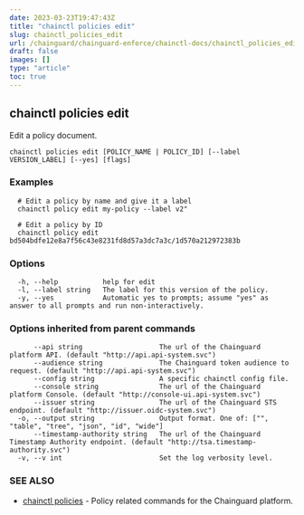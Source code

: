 ```yaml
---
date: 2023-03-23T19:47:43Z
title: "chainctl policies edit"
slug: chainctl_policies_edit
url: /chainguard/chainguard-enforce/chainctl-docs/chainctl_policies_edit/
draft: false
images: []
type: "article"
toc: true
---
```

## chainctl policies edit

Edit a policy document.

```
chainctl policies edit [POLICY_NAME | POLICY_ID] [--label VERSION_LABEL] [--yes] [flags]
```

### Examples

```
  # Edit a policy by name and give it a label
  chainctl policy edit my-policy --label v2"
  
  # Edit a policy by ID
  chainctl policy edit bd504bdfe12e8a7f56c43e8231fd8d57a3dc7a3c/1d570a212972383b
```

### Options

```
  -h, --help           help for edit
  -l, --label string   The label for this version of the policy.
  -y, --yes            Automatic yes to prompts; assume "yes" as answer to all prompts and run non-interactively.
```

### Options inherited from parent commands

```
      --api string                   The url of the Chainguard platform API. (default "http://api.api-system.svc")
      --audience string              The Chainguard token audience to request. (default "http://api.api-system.svc")
      --config string                A specific chainctl config file.
      --console string               The url of the Chainguard platform Console. (default "http://console-ui.api-system.svc")
      --issuer string                The url of the Chainguard STS endpoint. (default "http://issuer.oidc-system.svc")
  -o, --output string                Output format. One of: ["", "table", "tree", "json", "id", "wide"]
      --timestamp-authority string   The url of the Chainguard Timestamp Authority endpoint. (default "http://tsa.timestamp-authority.svc")
  -v, --v int                        Set the log verbosity level.
```

### SEE ALSO

* [chainctl policies](/chainguard/chainguard-enforce/chainctl-docs/chainctl_policies/)	 - Policy related commands for the Chainguard platform.

